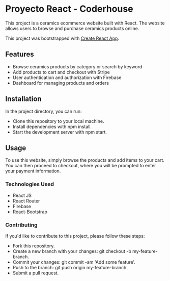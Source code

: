# Proyecto React - Coderhouse 

This project is a ceramics ecommerce website built with React. The website allows users to browse and purchase ceramics products online.

This project was bootstrapped with [Create React App](https://github.com/facebook/create-react-app).

## Features

* Browse ceramics products by category or search by keyword
* Add products to cart and checkout with Stripe
* User authentication and authorization with Firebase
* Dashboard for managing products and orders

## Installation 

In the project directory, you can run:

* Clone this repository to your local machine.
* Install dependencies with npm install.
* Start the development server with npm start. 

## Usage 

To use this website, simply browse the products and add items to your cart. You can then proceed to checkout, where you will be prompted to enter your payment information.

### Technologies Used

* React JS
* React Router
* Firebase 
* React-Bootstrap


### Contributing

If you'd like to contribute to this project, please follow these steps:

* Fork this repository.
* Create a new branch with your changes: git checkout -b my-feature-branch.
* Commit your changes: git commit -am 'Add some feature'.
* Push to the branch: git push origin my-feature-branch.
* Submit a pull request.
